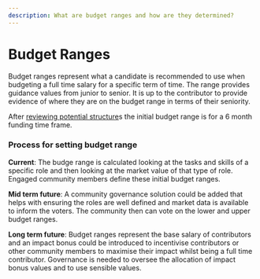 ```yaml
---
description: What are budget ranges and how are they determined?
---
```


# Budget Ranges

Budget ranges represent what a candidate is recommended to use when budgeting a full time salary for a specific term of time. The range provides guidance values from junior to senior. It is up to the contributor to provide evidence of where they are on the budget range in terms of their seniority.



After [reviewing potential structure](broken-reference)s the initial budget range is for a 6 month funding time frame.



### Process for setting budget range

**Current**: The budge range is calculated looking at the tasks and skills of a specific role and then looking at the market value of that type of role. Engaged community members define these initial budget ranges.

**Mid term future**: A community governance solution could be added that helps with ensuring the roles are well defined and market data is available to inform the voters. The community then can vote on the lower and upper budget ranges.

**Long term future**: Budget ranges represent the base salary of contributors and an impact bonus could be introduced to incentivise contributors or other community members to maximise their impact whilst being a full time contributor. Governance is needed to oversee the allocation of impact bonus values and to use sensible values.

